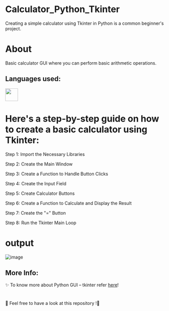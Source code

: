 # Calculator_Python_Tkinter
Creating a simple calculator using Tkinter in Python is a common beginner's project. 

# About
 Basic calculator GUI where you can perform basic arithmetic operations.

## Languages used:
<code><img height="40" src="https://img.icons8.com/color/48/000000/python--v1.png"/></code>

# Here's a step-by-step guide on how to create a basic calculator using Tkinter:
Step 1: Import the Necessary Libraries

Step 2: Create the Main Window

Step 3: Create a Function to Handle Button Clicks

Step 4: Create the Input Field

Step 5: Create Calculator Buttons

Step 6: Create a Function to Calculate and Display the Result

Step 7: Create the "=" Button

Step 8: Run the Tkinter Main Loop

# output
![image](https://github.com/Latasharma26/Calculator_Python_Tkinter/assets/96385877/b283eece-9e0f-4233-b526-1eda47429ce8)

## More Info:

✨ To know more about Python GUI – tkinter refer [here](https://www.geeksforgeeks.org/python-gui-tkinter/)! 

# 
📣 Feel free to have a look at this repository !🤗
